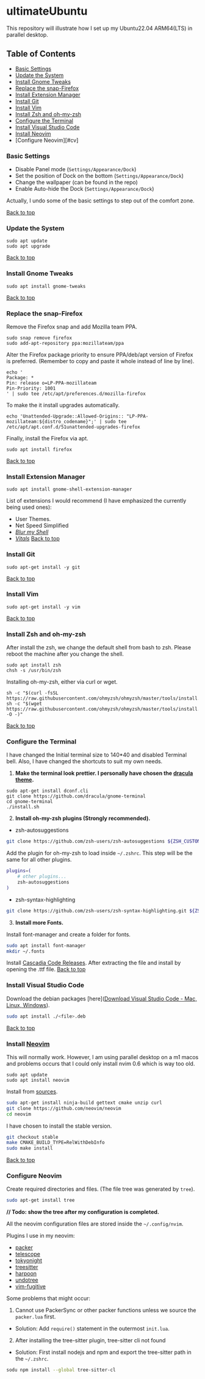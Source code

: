 # ultimateUbuntu

This repository will illustrate how I set up my Ubuntu22.04 ARM64(LTS) in parallel desktop. 

## Table of Contents<a id="content"></a>

- [Basic Settings](#bs)
- [Update the System](#uts)
- [Install Gnome Tweaks](#igt)
- [Replace the snap-Firefox](#rtsf)
- [Install Extension Manager](#iem)
- [Install Git](#ig)
- [Install Vim](#iv)
- [Install Zsh and oh-my-zsh](#izao)
- [Configure the Terminal](#ctt)
- [Install Visual Studio Code](#ivsc)
- [Install Neovim](#ineov)
- [Configure Neovim][#cv]

### Basic Settings<a id="bs"></a>

- Disable Panel mode (`Settings/Appearance/Dock`)
- Set the position of Dock on the bottom (`Settings/Appearance/Dock`)
- Change the wallpaper (can be found in the repo)
- Enable Auto-hide the Dock (`Settings/Appearance/Dock`)

Actually, I undo some of the basic settings to step out of the comfort zone. 

[Back to top](#content)

### Update the System<a id="uts"></a>

```shell
sudo apt update
sudo apt upgrade
```
[Back to top](#content)

### Install Gnome Tweaks<a id="igt"></a>
```shell
sudo apt install gnome-tweaks
```
[Back to top](#content)

### Replace the snap-Firefox<a id="rtsf"></a>

Remove the Firefox snap and add Mozilla team PPA. 

```shell
sudo snap remove firefox
sudo add-apt-repository ppa:mozillateam/ppa
```
Alter the Firefox package priority to ensure PPA/deb/apt version of Firefox is preferred. (Remember to copy and paste it whole instead of line by line).

```shell
echo '
Package: *
Pin: release o=LP-PPA-mozillateam
Pin-Priority: 1001
' | sudo tee /etc/apt/preferences.d/mozilla-firefox
```

To make the it install upgrades automatically. 

```shell
echo 'Unattended-Upgrade::Allowed-Origins:: "LP-PPA-mozillateam:${distro_codename}";' | sudo tee /etc/apt/apt.conf.d/51unattended-upgrades-firefox
```

Finally, install the Firefox via apt.

```shell
sudo apt install firefox
```
[Back to top](#content)

### Install Extension Manager<a id="iem"></a>

```shell
sudo apt install gnome-shell-extension-manager
```

List of extensions I would recommend (I have emphasized the currently being used ones):

- User Themes.
- Net Speed Simplified
- <u>*Blur my Shell*</u>
- <u>*Vitals*</u>
[Back to top](#content)

### Install Git<a id="ig"></a>

```shell
sudo apt-get install -y git
```
[Back to top](#content)

### Install Vim<a id="iv"></a>

```shell
sudo apt-get install -y vim
```
[Back to top](#content)

### Install Zsh and oh-my-zsh<a id="izao"></a>

After install the zsh, we change the default shell from bash to zsh.  Please reboot the machine after you change the shell. 

```shell
sudo apt install zsh
chsh -s /usr/bin/zsh
```

Installing oh-my-zsh, either via curl or wget. 

```shell
sh -c "$(curl -fsSL https://raw.githubusercontent.com/ohmyzsh/ohmyzsh/master/tools/install.sh)"
sh -c "$(wget https://raw.githubusercontent.com/ohmyzsh/ohmyzsh/master/tools/install.sh -O -)"
```
[Back to top](#content)

### Configure the Terminal<a id="ctt"></a>

I have changed the Initial terminal size to 140*40 and disabled Terminal bell. Also, I have changed the shortcuts to suit my own needs. 

1. **Make the terminal look prettier. I personally have chosen the [dracula theme](https://draculatheme.com/gnome-terminal).**

```shell
sudo apt-get install dconf.cli
git clone https://github.com/dracula/gnome-terminal
cd gnome-terminal
./install.sh
```

2. **Install oh-my-zsh plugins (Strongly recommended).** 

- zsh-autosuggestions

```sh
git clone https://github.com/zsh-users/zsh-autosuggestions ${ZSH_CUSTOM:-~/.oh-my-zsh/custom}/plugins/zsh-autosuggestions
```

Add the plugin for oh-my-zsh to load inside `~/.zshrc`. This step will be the same for all other plugins. 

```sh
plugins=( 
    # other plugins...
    zsh-autosuggestions
)
```

- zsh-syntax-highlighting

```sh
git clone https://github.com/zsh-users/zsh-syntax-highlighting.git ${ZSH_CUSTOM:-~/.oh-my-zsh/custom}/plugins/zsh-syntax-highlighting
```

3. **Install more Fonts.** 

Install font-manager and create a folder for fonts.

```sh
sudo apt install font-manager
mkdir ~/.fonts
```

Install [Cascadia Code Releases](https://github.com/microsoft/cascadia-code/releases). After extracting the file and install by opening the .ttf file. 
[Back to top](#content)

### Install Visual Studio Code<a id="ivsc"></a>

Download the debian packages [here]([Download Visual Studio Code - Mac, Linux, Windows](https://code.visualstudio.com/Download)).

```sh
sudo apt install ./<file>.deb
```
[Back to top](#content)


### Install [Neovim](https://github.com/neovim/neovim)<a id="ineov"></a>

This will normally work. However, I am using parallel desktop on a m1 macos and problems occurs that I could only install nvim 0.6 which is way too old. 

```shell
sudo apt update
sudo apt install neovim
```

Install from [sources](https://github.com/neovim/neovim/wiki/Building-Neovim).


```sh
sudo apt-get install ninja-build gettext cmake unzip curl
git clone https://github.com/neovim/neovim
cd neovim
```

I have chosen to install the stable version.

```sh
git checkout stable
make CMAKE_BUILD_TYPE=RelWithDebInfo
sudo make install
```
[Back to top](#content)

### Configure Neovim<a id="cn"></a>

Create required directories and files. (The file tree was generated by `tree`). 

```sh
sudo apt-get install tree
```

**// Todo: show the tree after my configuration is completed.** 

All the neovim configuration files are stored inside the `~/.config/nvim`.

Plugins I use in my neovim:

- [packer](https://github.com/wbthomason/packer.nvim)
- [telescope](https://github.com/nvim-telescope/telescope.nvim)
- [tokyonight](https://github.com/folke/tokyonight.nvim)
- [treesitter](https://github.com/nvim-treesitter/nvim-treesitter)
- [harpoon](https://github.com/ThePrimeagen/harpoon)
- [undotree](https://github.com/mbbill/undotree)
- [vim-fugitive](https://github.com/tpope/vim-fugitive)

Some problems that might occur: 

1. Cannot use PackerSync or other packer functions unless we source the `packer.lua` first. 

- Solution: Add `require()` statement in the outermost `init.lua`. 

2. After installing the tree-sitter plugin, tree-sitter cli not found

- Solution: First install nodejs and npm and export the tree-sitter path in the `~/.zshrc`.

```sh
sodu npm install --global tree-sitter-cl
```

